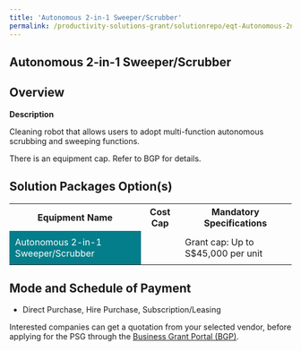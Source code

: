 ```yaml
---
title: 'Autonomous 2-in-1 Sweeper/Scrubber'
permalink: /productivity-solutions-grant/solutionrepo/eqt-Autonomous-2n1-SwprScrubbr-Envronmntl-Srvcs
---
```


## Autonomous 2-in-1 Sweeper/Scrubber

## Overview

**Description**

Cleaning robot that allows users to adopt multi-function autonomous scrubbing and sweeping functions.

There is an equipment cap. Refer to BGP for details.

## Solution Packages Option(s)

<table>
<tr>
<th><b>Equipment Name</b></th>
<th><b>Cost Cap</b></th>
<th><b>Mandatory Specifications</b></th>
</tr>
<tr>
<td style='padding: 10px; background-color: #037E8A; color: #FFFFFF;'>Autonomous 2-in-1 Sweeper/Scrubber</td>
<td style='padding: 10px;'></td>
<td style='padding: 10px;'>Grant cap: Up to S$45,000 per unit</td>
</tr>
</table>

## Mode and Schedule of Payment

 - Direct Purchase, Hire Purchase, Subscription/Leasing

Interested companies can get a quotation from your selected vendor, before applying for the PSG through the <a href='https://www.businessgrants.gov.sg/' target='_blank' rel='noopener'>Business Grant Portal (BGP)</a>.

<script src="/jquery/resize-tables.js"></script>
